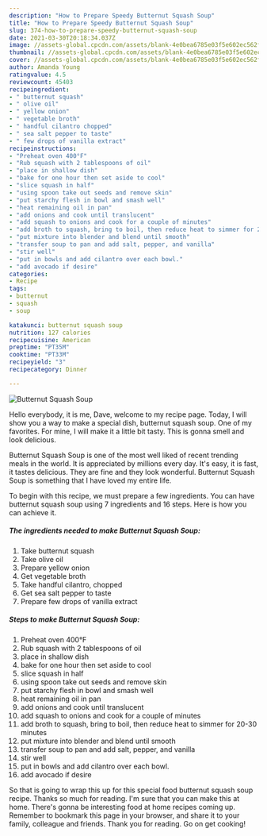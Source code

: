 ```yaml
---
description: "How to Prepare Speedy Butternut Squash Soup"
title: "How to Prepare Speedy Butternut Squash Soup"
slug: 374-how-to-prepare-speedy-butternut-squash-soup
date: 2021-03-30T20:18:34.037Z
image: //assets-global.cpcdn.com/assets/blank-4e0bea6785e03f5e602ec562f230caae08da540cada707380b4fe1bbebba43da.png
thumbnail: //assets-global.cpcdn.com/assets/blank-4e0bea6785e03f5e602ec562f230caae08da540cada707380b4fe1bbebba43da.png
cover: //assets-global.cpcdn.com/assets/blank-4e0bea6785e03f5e602ec562f230caae08da540cada707380b4fe1bbebba43da.png
author: Amanda Young
ratingvalue: 4.5
reviewcount: 45403
recipeingredient:
- " butternut squash"
- " olive oil"
- " yellow onion"
- " vegetable broth"
- " handful cilantro chopped"
- " sea salt pepper to taste"
- " few drops of vanilla extract"
recipeinstructions:
- "Preheat oven 400°F"
- "Rub squash with 2 tablespoons of oil"
- "place in shallow dish"
- "bake for one hour then set aside to cool"
- "slice squash in half"
- "using spoon take out seeds and remove skin"
- "put starchy flesh in bowl and smash well"
- "heat remaining oil in pan"
- "add onions and cook until translucent"
- "add squash to onions and cook for a couple of minutes"
- "add broth to squash, bring to boil, then reduce heat to simmer for 20-30 minutes"
- "put mixture into blender and blend until smooth"
- "transfer soup to pan and add salt, pepper, and vanilla"
- "stir well"
- "put in bowls and add cilantro over each bowl."
- "add avocado if desire"
categories:
- Recipe
tags:
- butternut
- squash
- soup

katakunci: butternut squash soup 
nutrition: 127 calories
recipecuisine: American
preptime: "PT35M"
cooktime: "PT33M"
recipeyield: "3"
recipecategory: Dinner

---
```



![Butternut Squash Soup](//assets-global.cpcdn.com/assets/blank-4e0bea6785e03f5e602ec562f230caae08da540cada707380b4fe1bbebba43da.png)

Hello everybody, it is me, Dave, welcome to my recipe page. Today, I will show you a way to make a special dish, butternut squash soup. One of my favorites. For mine, I will make it a little bit tasty. This is gonna smell and look delicious.



Butternut Squash Soup is one of the most well liked of recent trending meals in the world. It is appreciated by millions every day. It's easy, it is fast, it tastes delicious. They are fine and they look wonderful. Butternut Squash Soup is something that I have loved my entire life.


To begin with this recipe, we must prepare a few ingredients. You can have butternut squash soup using 7 ingredients and 16 steps. Here is how you can achieve it.

<!--inarticleads1-->

##### The ingredients needed to make Butternut Squash Soup:

1. Take  butternut squash
1. Take  olive oil
1. Prepare  yellow onion
1. Get  vegetable broth
1. Take  handful cilantro, chopped
1. Get  sea salt pepper to taste
1. Prepare  few drops of vanilla extract




<!--inarticleads2-->

##### Steps to make Butternut Squash Soup:

1. Preheat oven 400°F
1. Rub squash with 2 tablespoons of oil
1. place in shallow dish
1. bake for one hour then set aside to cool
1. slice squash in half
1. using spoon take out seeds and remove skin
1. put starchy flesh in bowl and smash well
1. heat remaining oil in pan
1. add onions and cook until translucent
1. add squash to onions and cook for a couple of minutes
1. add broth to squash, bring to boil, then reduce heat to simmer for 20-30 minutes
1. put mixture into blender and blend until smooth
1. transfer soup to pan and add salt, pepper, and vanilla
1. stir well
1. put in bowls and add cilantro over each bowl.
1. add avocado if desire




So that is going to wrap this up for this special food butternut squash soup recipe. Thanks so much for reading. I'm sure that you can make this at home. There's gonna be interesting food at home recipes coming up. Remember to bookmark this page in your browser, and share it to your family, colleague and friends. Thank you for reading. Go on get cooking!
